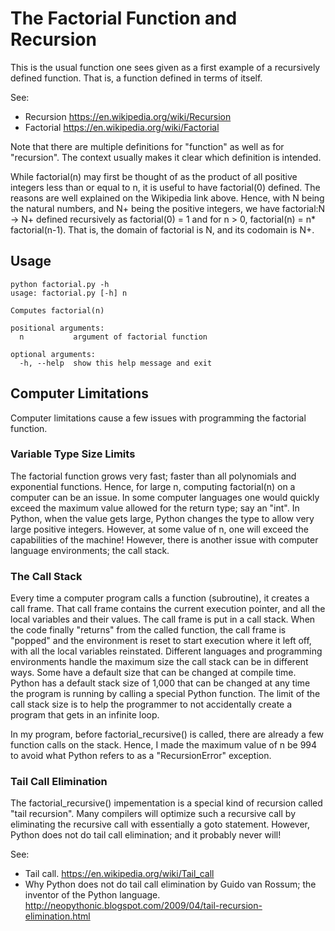 <h1>The Factorial Function and Recursion</h1>
This is the usual function one sees given as a first example of a recursively defined function. That is, a function defined in terms of itself.

See:
* Recursion
https://en.wikipedia.org/wiki/Recursion
* Factorial
https://en.wikipedia.org/wiki/Factorial

Note that there are multiple definitions for "function" as well as for "recursion". The context usually makes it clear which definition is intended.

While factorial(n) may first be thought of as the product of all positive integers less than or equal to n, it is useful to have factorial(0) defined. The reasons are well explained on the Wikipedia link above. Hence, with N being the natural numbers, and N+ being the positive integers, we have factorial:N -> N+ defined recursively as
factorial(0) = 1 and for n > 0, factorial(n) = n* factorial(n-1). That is, the domain of factorial is N, and its codomain is N+.

<h2>Usage</h2

````
python factorial.py -h
usage: factorial.py [-h] n

Computes factorial(n)

positional arguments:
  n           argument of factorial function

optional arguments:
  -h, --help  show this help message and exit
````

<h2>Computer Limitations</h2>
Computer limitations cause a few issues with programming the factorial function.

<h3>Variable Type Size Limits</h3>
The factorial function grows very fast; faster than all polynomials and exponential functions. Hence, for large n, computing factorial(n) on a computer can be an issue. In some computer languages one would quickly exceed the maximum value allowed for the return type; say an "int". In Python, when the value gets large, Python changes the type to allow very large positive integers. However, at some value of n, one will exceed the capabilities of the machine! However, there is another issue with computer language environments; the call stack.

<h3>The Call Stack</h3>
Every time a computer program calls a function (subroutine), it creates a call frame. That call frame contains the current execution pointer, and all the local variables and their values. The call frame is put in a call stack. When the code finally "returns" from the called function, the call frame is "popped" and the environment is reset to start execution where it left off, with all the local variables reinstated.
Different languages and programming environments handle the maximum size the call stack can be in different ways. Some have a default size that can be changed at compile time. Python has a default stack size of 1,000 that can be changed at any time the program is running by calling a special Python function. The limit of the call stack size is to help the programmer to not accidentally create a program that gets in an infinite loop.

In my program, before factorial_recursive() is called, there are already a few function calls on the stack. Hence, I made the maximum value of n be 994 to avoid what Python refers to as a "RecursionError" exception.

<h3>Tail Call Elimination</h3>
The factorial_recursive() impementation is a special kind of recursion called "tail recursion". Many compilers will optimize such a recursive call by eliminating the recursive call with essentially a goto statement. However, Python does not do tail call elimination; and it probably never will!

See:
* Tail call.
https://en.wikipedia.org/wiki/Tail_call
* Why Python does not do tail call elimination by Guido van Rossum; the inventor of the Python language.
http://neopythonic.blogspot.com/2009/04/tail-recursion-elimination.html

